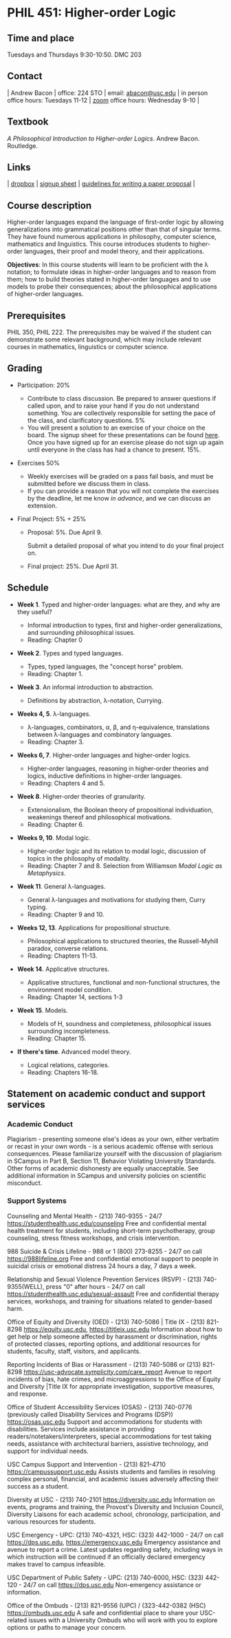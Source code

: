 
# PHIL 451: Higher-order Logic

## Time and place

Tuesdays and Thursdays 9:30-10:50. DMC 203

## Contact

| Andrew Bacon | office: 224 STO | email: abacon@usc.edu | in person office hours: Tuesdays 11-12 | [zoom](https://usc.zoom.us/s/3587631632) office hours: Wednesday 9-10 |

## Textbook

*A Philosophical Introduction to Higher-order Logics*. Andrew Bacon. Routledge.

## Links

| [dropbox](https://www.dropbox.com/scl/fo/mg0651llx9uddmbvr93z4/h?rlkey=ksk55vsiahppdzt0ynh4odmbh&dl=0) | [signup sheet](https://docs.google.com/spreadsheets/d/10DAJ2HGG18I3qAt6Rv3DHMP9vQDyHGQjuJmUtjGOOSg/edit?usp=sharing) | [guidelines for writing a paper proposal](./guidelines) |

## Course description

Higher-order languages expand the language of first-order logic by allowing generalizations into grammatical positions other than that of singular terms. They have found numerous applications in philosophy, computer science, mathematics and linguistics. This course introduces students to higher-order languages, their proof and model theory, and their applications.


**Objectives**: In this course students will learn to be proficient with the λ notation; to formulate ideas in higher-order languages and to reason from them; how to build theories stated in higher-order languages and to use models to probe their consequences; about the philosophical applications of higher-order languages.



## Prerequisites

PHIL 350, PHIL 222. The prerequisites may be waived if the student can demonstrate some relevant background, which may include relevant courses in mathematics, linguistics or computer science.

## Grading

- Participation: 20%
	- Contribute to class discussion. Be prepared to answer questions if called upon, and to raise your hand if you do not understand something. You are collectively responsible for setting the pace of the class, and clarificatory questions. 5\% 
	- You will present a solution to an exercise of your choice on the board. The signup sheet for these presentations can be found [here](https://docs.google.com/spreadsheets/d/10DAJ2HGG18I3qAt6Rv3DHMP9vQDyHGQjuJmUtjGOOSg/edit?usp=sharing). Once you have signed up for an exercise please do not sign up again until everyone in the class has had a chance to present. 15%.

- Exercises 50\%
	
	- Weekly exercises will be graded on a pass fail basis, and must be submitted before we discuss them in class.
	- If you can provide a reason that you will not complete the exercises by the deadline, let me know *in advance*, and we can discuss an extension.
	
- Final Project: 5% + 25%
	- Proposal: 5%. Due April 9.
	
		Submit a detailed proposal of what you intend to do your final project on.

	- Final project: 25%. Due April 31.


## Schedule

- **Week 1**. Typed and higher-order languages: what are they, and why are they useful? 

	- Informal introduction to types, first and higher-order generalizations, and surrounding philosophical issues.
	- Reading: Chapter 0

- **Week 2**. Types and typed languages. 
	- Types, typed languages, the "concept horse" problem.
	- Reading: Chapter 1.
	
- **Week 3**. An informal introduction to abstraction.
	- Definitions by abstraction, λ-notation, Currying.

- **Weeks 4, 5**. λ-languages. 
	- λ-languages, combinators, α, β, and η-equivalence, translations between λ-languages and combinatory languages.
	- Reading: Chapter 3.

- **Weeks 6, 7**. Higher-order languages and higher-order logics. 
	- Higher-order languages, reasoning in higher-order theories and logics, inductive definitions in higher-order languages.
	- Reading: Chapters 4 and 5.

- **Week 8**. Higher-order theories of granularity. 
	- Extensionalism, the Boolean theory of propositional individuation, weakenings thereof and philosophical motivations.
	- Reading: Chapter 6.

- **Weeks 9, 10**. Modal logic.
	- Higher-order logic and its relation to modal logic, discussion of topics in the philosophy of modality.
	- Reading: Chapter 7 and 8. Selection from Williamson *Modal Logic as Metaphysics*.

- **Week 11**. General λ-languages. 
	- General λ-languages and motivations for studying them, Curry typing. 
	- Reading: Chapter 9 and 10.

- **Weeks 12, 13**. Applications for propositional structure. 
	- Philosophical applications to structured theories, the Russell-Myhill paradox, converse relations.
	- Reading: Chapters 11-13.
	
- **Week 14**. Applicative structures. 
	- Applicative structures, functional and non-functional structures, the environment model condition.
	- Reading: Chapter 14, sections 1-3

- **Week 15**. Models. 
	- Models of H, soundness and completeness, philosophical issues surrounding incompleteness.
	- Reading: Chapter 15.
	
- **If there's time**. Advanced model theory. 
	- Logical relations, categories.
	- Reading: Chapters 16-18.

## Statement on academic conduct and support services

### Academic Conduct

Plagiarism - presenting someone else's ideas as your own, either verbatim or recast in your own words - is a serious academic offense with serious consequences. Please familiarize yourself with the discussion of plagiarism in SCampus in Part B, Section 11, Behavior Violating University Standards. Other forms of academic dishonesty are equally unacceptable. See additional information in SCampus and university policies on scientific misconduct.

### Support Systems

Counseling and Mental Health - (213) 740-9355 - 24/7
https://studenthealth.usc.edu/counseling
Free and confidential mental health treatment for students, including short-term psychotherapy, group counseling, stress fitness workshops, and crisis intervention.

988 Suicide & Crisis Lifeline - 988 or 1 (800) 273-8255 - 24/7 on call
https://988lifeline.org
Free and confidential emotional support to people in suicidal crisis or emotional distress 24 hours a day, 7 days a week.

Relationship and Sexual Violence Prevention Services (RSVP) - (213) 740-9355(WELL), press "0" after hours - 24/7 on call
https://studenthealth.usc.edu/sexual-assault
Free and confidential therapy services, workshops, and training for situations related to gender-based harm.

Office of Equity and Diversity (OED) - (213) 740-5086 | Title IX - (213) 821-8298
https://equity.usc.edu, https://titleix.usc.edu
Information about how to get help or help someone affected by harassment or discrimination, rights of protected classes, reporting options, and additional resources for students, faculty, staff, visitors, and applicants.

Reporting Incidents of Bias or Harassment - (213) 740-5086 or (213) 821-8298
https://usc-advocate.symplicity.com/care_report
Avenue to report incidents of bias, hate crimes, and microaggressions to the Office of Equity and Diversity |Title IX for appropriate investigation, supportive measures, and response.

Office of Student Accessibility Services (OSAS) - (213) 740-0776
(previously called Disability Services and Programs (DSP))
https://osas.usc.edu
Support and accommodations for students with disabilities. Services include assistance in providing readers/notetakers/interpreters, special accommodations for test taking needs, assistance with architectural barriers, assistive technology, and support for individual needs.

USC Campus Support and Intervention - (213) 821-4710
https://campussupport.usc.edu
Assists students and families in resolving complex personal, financial, and academic issues adversely affecting their success as a student.

Diversity at USC - (213) 740-2101
https://diversity.usc.edu
Information on events, programs and training, the Provost's Diversity and Inclusion Council, Diversity Liaisons for each academic school, chronology, participation, and various resources for students.

USC Emergency - UPC: (213) 740-4321, HSC: (323) 442-1000 - 24/7 on call
https://dps.usc.edu, https://emergency.usc.edu
Emergency assistance and avenue to report a crime. Latest updates regarding safety, including ways in which instruction will be continued if an officially declared emergency makes travel to campus infeasible.

USC Department of Public Safety - UPC: (213) 740-6000, HSC: (323) 442-120 - 24/7 on call
https://dps.usc.edu
Non-emergency assistance or information.

Office of the Ombuds - (213) 821-9556 (UPC) / (323-442-0382 (HSC)
https://ombuds.usc.edu
A safe and confidential place to share your USC-related issues with a University Ombuds who will work with you to explore options or paths to manage your concern.